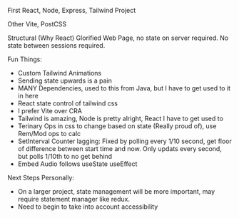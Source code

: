 
First React, Node, Express, Tailwind Project


Other
Vite, PostCSS




Structural (Why React)
Glorified Web Page, no state on server required. No state between sessions required.

Fun Things:

- Custom Tailwind Animations
- Sending state upwards is a pain
- MANY Dependencies, used to this from Java, but I have to get used to it in here
- React state control of tailwind css
- I prefer Vite over CRA
- Tailwind is amazing, Node is pretty alright, React I have to get used to
- Terinary Ops in css to change based on state (Really proud of), use Rem/Mod ops to calc
- SetInterval Counter lagging: Fixed by polling every 1/10 second, get floor of difference between start time and now. Only updats every second, but polls 1/10th to no get behind
- Embed Audio follows useState useEffect

Next Steps Personally:
- On a larger project, state management will be more important, may require statement manager like redux.
- Need to begin to take into account accessibility